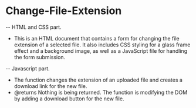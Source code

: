 # Change-File-Extension
-- HTML and CSS part.

* This is an HTML document that contains a form for changing the file extension of a selected file. It
also includes CSS styling for a glass frame effect and a background image, as well as a JavaScript
file for handling the form submission.

-- Javascript part.
 * The function changes the extension of an uploaded file and creates a download link for the new file.
 * @returns Nothing is being returned. The function is modifying the DOM by adding a download button for the new file.
